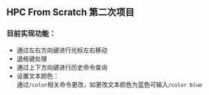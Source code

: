 ## HPC From Scratch 第二次项目

### 目前实现功能：
- 通过左右方向键进行光标左右移动
- 退格键处理
- 通过上下方向键进行历史命令查询
- 设置文本颜色：\
        通过```/color```相关命令更改，如更改文本颜色为蓝色可输入```/color blue```
